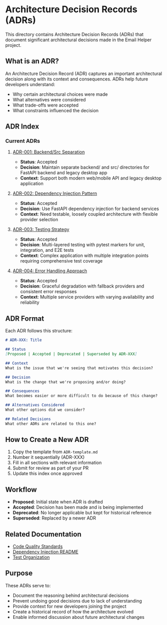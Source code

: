 # Architecture Decision Records (ADRs)

This directory contains Architecture Decision Records (ADRs) that document significant architectural decisions made in the Email Helper project.

## What is an ADR?

An Architecture Decision Record (ADR) captures an important architectural decision along with its context and consequences. ADRs help future developers understand:
- Why certain architectural choices were made
- What alternatives were considered
- What trade-offs were accepted
- What constraints influenced the decision

## ADR Index

### Current ADRs

1. [ADR-001: Backend/Src Separation](ADR-001-backend-src-separation.md)
   - **Status**: Accepted
   - **Decision**: Maintain separate backend/ and src/ directories for FastAPI backend and legacy desktop app
   - **Context**: Support both modern web/mobile API and legacy desktop application

2. [ADR-002: Dependency Injection Pattern](ADR-002-dependency-injection-pattern.md)
   - **Status**: Accepted
   - **Decision**: Use FastAPI dependency injection for backend services
   - **Context**: Need testable, loosely coupled architecture with flexible provider selection

3. [ADR-003: Testing Strategy](ADR-003-testing-strategy.md)
   - **Status**: Accepted
   - **Decision**: Multi-layered testing with pytest markers for unit, integration, and E2E tests
   - **Context**: Complex application with multiple integration points requiring comprehensive test coverage

4. [ADR-004: Error Handling Approach](ADR-004-error-handling-approach.md)
   - **Status**: Accepted
   - **Decision**: Graceful degradation with fallback providers and consistent error responses
   - **Context**: Multiple service providers with varying availability and reliability

## ADR Format

Each ADR follows this structure:

```markdown
# ADR-XXX: Title

## Status
[Proposed | Accepted | Deprecated | Superseded by ADR-XXX]

## Context
What is the issue that we're seeing that motivates this decision?

## Decision
What is the change that we're proposing and/or doing?

## Consequences
What becomes easier or more difficult to do because of this change?

## Alternatives Considered
What other options did we consider?

## Related Decisions
What other ADRs are related to this one?
```

## How to Create a New ADR

1. Copy the template from `ADR-template.md`
2. Number it sequentially (ADR-XXX)
3. Fill in all sections with relevant information
4. Submit for review as part of your PR
5. Update this index once approved

## Workflow

- **Proposed**: Initial state when ADR is drafted
- **Accepted**: Decision has been made and is being implemented
- **Deprecated**: No longer applicable but kept for historical reference
- **Superseded**: Replaced by a newer ADR

## Related Documentation

- [Code Quality Standards](../CODE_QUALITY_STANDARDS.md)
- [Dependency Injection README](../../backend/core/DEPENDENCY_INJECTION_README.md)
- [Test Organization](../../test/TEST_ORGANIZATION.md)

## Purpose

These ADRs serve to:
- Document the reasoning behind architectural decisions
- Prevent undoing good decisions due to lack of understanding
- Provide context for new developers joining the project
- Create a historical record of how the architecture evolved
- Enable informed discussion about future architectural changes
